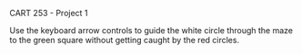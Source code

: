 CART 253 - Project 1

Use the keyboard arrow controls to guide the white circle through the maze to the green square without getting caught by the red circles.
